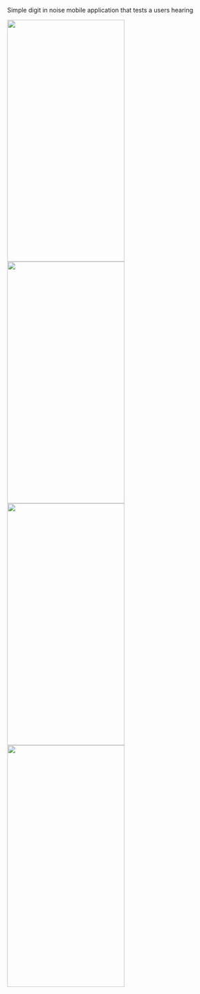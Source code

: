 Simple digit in noise mobile application that tests a users hearing

<img src="(https://github.com/Taylor-Ali/HearingTest/assets/48495650/034901fa-b81d-498e-9986-e42cd9334030" width="270" height="555">
<img src="(https://github.com/Taylor-Ali/HearingTest/assets/48495650/912d4e2e-5407-4d35-8c41-e3fac66f215f)" width="270" height="555">
<img src="(https://github.com/Taylor-Ali/HearingTest/assets/48495650/b7c33151-761e-4b26-bbb9-a3473f28439c)" width="270" height="555">
<img src="(https://github.com/Taylor-Ali/HearingTest/assets/48495650/7a235427-3ee2-4922-992e-0d54b663f848)" width="270" height="555">
